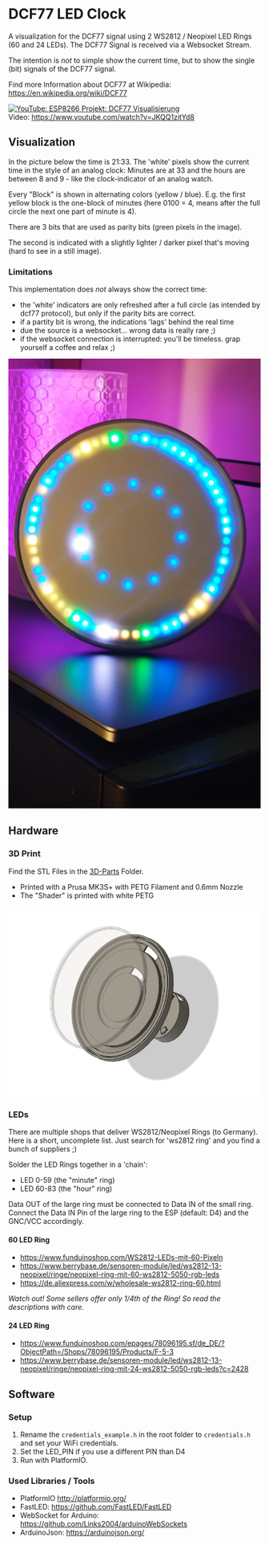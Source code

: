 # DCF77 LED Clock

A visualization for the DCF77 signal using 2 WS2812 / Neopixel LED Rings (60 and 24 LEDs). The DCF77 Signal is received via a Websocket Stream.


The intention is *not* to simple show the current time, but to show the single (bit) signals of the DCF77 signal.

Find more Information about DCF77 at Wikipedia: https://en.wikipedia.org/wiki/DCF77

[![YouTube: ESP8266 Projekt: DCF77 Visualisierung](https://img.youtube.com/vi/JKQQ1zitYd8/0.jpg)](https://www.youtube.com/watch?v=JKQQ1zitYd8)\
Video: https://www.youtube.com/watch?v=JKQQ1zitYd8

## Visualization

In the picture below the time is 21:33. The 'white' pixels show the current time in the style of an analog clock: Minutes are at 33 and the hours are between 8 and 9 - like the clock-indicator of an analog watch.

Every "Block" is shown in alternating colors (yellow / blue). E.g. the first yellow block is the one-block of minutes (here 0100 = 4, means after the full circle the next one part of minute is 4).

There are 3 bits that are used as parity bits (green pixels in the image).

The second is indicated with a slightly lighter / darker pixel that's moving (hard to see in a still image).

### Limitations

This implementation does *not* always show the correct time:
- the 'white' indicators are only refreshed after a full circle (as intended by dcf77 protocol), but only if the parity bits are correct.
- if a partity bit is wrong, the indications 'lags' behind the real time
- due the source is a websocket... wrong data is really rare ;)
- if the websocket connection is interrupted: you'll be timeless. grap yourself a coffee and relax ;)


![3D Printed Clock](./static/dcf77-clock.jpeg)

## Hardware

### 3D Print

Find the STL Files in the [3D-Parts](./3d-parts) Folder. 

- Printed with a Prusa MK3S+ with PETG Filament and 0.6mm Nozzle
- The "Shader" is printed with white PETG 

![3D Printed Clock](./static/rendered_image.png)


### LEDs

There are multiple shops that deliver WS2812/Neopixel Rings (to Germany). Here is a short, uncomplete list. Just search for 'ws2812 ring' and you find a bunch of suppliers ;)

Solder the LED Rings together in a 'chain':
- LED 0-59 (the "minute" ring)
- LED 60-83 (the "hour" ring)

Data OUT of the large ring must be connected to Data IN of the small ring. Connect the Data IN Pin of the large ring to the ESP (default: D4) and the GNC/VCC accordingly.

#### 60 LED Ring

- https://www.funduinoshop.com/WS2812-LEDs-mit-60-Pixeln
- https://www.berrybase.de/sensoren-module/led/ws2812-13-neopixel/ringe/neopixel-ring-mit-60-ws2812-5050-rgb-leds
- https://de.aliexpress.com/w/wholesale-ws2812-ring-60.html

*Watch out! Some sellers offer only 1/4th of the Ring! So read the descriptions with care.*

#### 24 LED Ring

- https://www.funduinoshop.com/epages/78096195.sf/de_DE/?ObjectPath=/Shops/78096195/Products/F-5-3
- https://www.berrybase.de/sensoren-module/led/ws2812-13-neopixel/ringe/neopixel-ring-mit-24-ws2812-5050-rgb-leds?c=2428


## Software

### Setup

1. Rename the `credentials_example.h` in the root folder to `credentials.h` and set your WiFi credentials.
2. Set the LED_PIN if you use a different PIN than D4
3. Run with PlatformIO.



### Used Libraries / Tools

- PlatformIO http://platformio.org/
- FastLED: https://github.com/FastLED/FastLED
- WebSocket for Arduino: https://github.com/Links2004/arduinoWebSockets
- ArduinoJson: https://arduinojson.org/